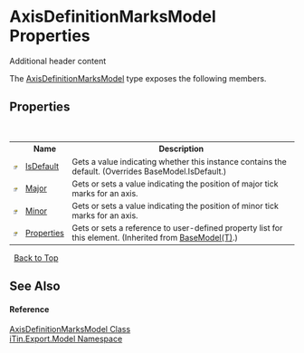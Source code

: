 # AxisDefinitionMarksModel Properties
Additional header content 

The <a href="T_iTin_Export_Model_AxisDefinitionMarksModel">AxisDefinitionMarksModel</a> type exposes the following members.


## Properties
&nbsp;<table><tr><th></th><th>Name</th><th>Description</th></tr><tr><td>![Public property](media/pubproperty.gif "Public property")</td><td><a href="P_iTin_Export_Model_AxisDefinitionMarksModel_IsDefault">IsDefault</a></td><td>
Gets a value indicating whether this instance contains the default.
 (Overrides BaseModel.IsDefault.)</td></tr><tr><td>![Public property](media/pubproperty.gif "Public property")</td><td><a href="P_iTin_Export_Model_AxisDefinitionMarksModel_Major">Major</a></td><td>
Gets or sets a value indicating the position of major tick marks for an axis.</td></tr><tr><td>![Public property](media/pubproperty.gif "Public property")</td><td><a href="P_iTin_Export_Model_AxisDefinitionMarksModel_Minor">Minor</a></td><td>
Gets or sets a value indicating the position of minor tick marks for an axis.</td></tr><tr><td>![Public property](media/pubproperty.gif "Public property")</td><td><a href="P_iTin_Export_Model_BaseModel_1_Properties">Properties</a></td><td>
Gets or sets a reference to user-defined property list for this element.
 (Inherited from <a href="T_iTin_Export_Model_BaseModel_1">BaseModel(T)</a>.)</td></tr></table>&nbsp;
<a href="#axisdefinitionmarksmodel-properties">Back to Top</a>

## See Also


#### Reference
<a href="T_iTin_Export_Model_AxisDefinitionMarksModel">AxisDefinitionMarksModel Class</a><br /><a href="N_iTin_Export_Model">iTin.Export.Model Namespace</a><br />